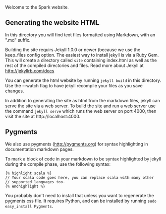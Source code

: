 Welcome to the Spark website.

## Generating the website HTML

In this directory you will find text files formatted using Markdown, with an ".md" suffix.

Building the site requirs Jekyll 1.0.0 or newer (because we use the keep_files config option. The easiest way to install jekyll is via a Ruby Gem. This will create a directory called `site` containing index.html as well as the rest of the compiled directories and files. Read more about Jekyll at http://jekyllrb.com/docs

You can generate the html website by running `jekyll build` in this directory. Use the --watch flag to have jekyll recompile your files as you save changes.

In addition to generating the site as html from the markdown files, jekyll can serve the site via a web server. To build the site and run a web server use the command `jekyll serve` which runs the web server on port 4000, then visit the site at http://localhost:4000.

## Pygments

We also use pygments (http://pygments.org) for syntax highlighting in documentation markdown pages.

To mark a block of code in your markdown to be syntax highlighted by jekyll during the compile phase, use the following syntax:

    {% highlight scala %}
    // Your scala code goes here, you can replace scala with many other
    // supported languages too.
    {% endhighlight %}

 You probably don't need to install that unless you want to regenerate the pygments css file. It requires Python, and can be installed by running `sudo easy_install Pygments`.